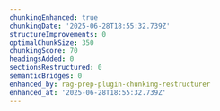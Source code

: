 ```yaml
---
chunkingEnhanced: true
chunkingDate: '2025-06-28T18:55:32.739Z'
structureImprovements: 0
optimalChunkSize: 350
chunkingScore: 70
headingsAdded: 0
sectionsRestructured: 0
semanticBridges: 0
enhanced_by: rag-prep-plugin-chunking-restructurer
enhanced_at: '2025-06-28T18:55:32.739Z'
---
```


